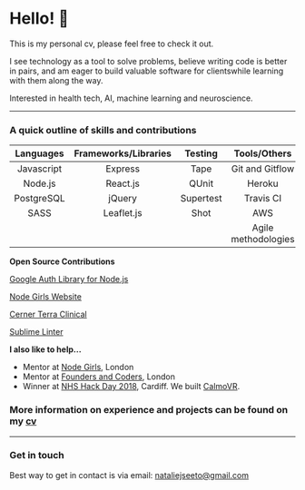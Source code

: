 # Hello! 👋
This is my personal cv, please feel free to check it out.

I see technology as a tool to solve problems, believe writing code is better in pairs, and am eager to build valuable software for clientswhile learning with them along the way.

Interested in health tech, AI, machine learning and neuroscience.

-------------------     ----------------------------
### A quick outline of skills and contributions


| Languages | Frameworks/Libraries | Testing   | Tools/Others        |
|:---------:|:--------------------:|:---------:|:-------------------:|
| Javascript| Express              | Tape      | Git and Gitflow     | 
| Node.js   | React.js             | QUnit     | Heroku              |
| PostgreSQL| jQuery               | Supertest | Travis CI           |
|  SASS     | Leaflet.js           | Shot      | AWS                 |
|           |                      |           | Agile methodologies |

**Open Source Contributions**

[Google Auth Library for Node.js](https://github.com/google/google-auth-library-nodejs/blob/master/CONTRIBUTORS)

[Node Girls Website](https://github.com/node-girls/node-girls-website/graphs/contributors)

[Cerner Terra Clinical](https://github.com/cerner/terra-clinical/blob/master/CONTRIBUTORS.md)

[Sublime Linter](https://github.com/SublimeLinter/SublimeLinter-flake8/graphs/contributors)

   
**I also like to help...**
- Mentor at [Node Girls](http://nodegirls.io/), London
- Mentor at [Founders and Coders](https://foundersandcoders.com/), London
- Winner at [NHS Hack Day 2018](http://nhshackday.com/), Cardiff. We built [CalmoVR](https://github.com/nhsd-calmo/calmo).

### More information on experience and projects can be found on my [cv](/assets/cv.pdf)
__________________

### Get in touch
Best way to get in contact is via email: nataliejseeto@gmail.com
